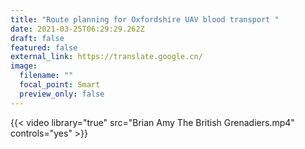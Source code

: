 ```yaml
---
title: "Route planning for Oxfordshire UAV blood transport "
date: 2021-03-25T06:29:29.262Z
draft: false
featured: false
external_link: https://translate.google.cn/
image:
  filename: ""
  focal_point: Smart
  preview_only: false
---
```


{{< video library="true" src="Brian Amy The British Grenadiers.mp4" controls="yes" >}}